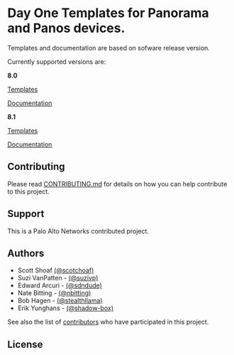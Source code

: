 # Day One Templates for Panorama and Panos devices.

Templates and documentation are based on sofware release version.

Currently supported versions are:

**8.0**

[Templates](https://github.com/PaloAltoNetworks/iron-skillet/tree/panos_v8.0)


[Documentation](https://iron-skillet.readthedocs.io/en/panos_v8.0/)


**8.1**

[Templates](https://github.com/PaloAltoNetworks/iron-skillet/tree/panos_v8.0)


[Documentation](https://iron-skillet.readthedocs.io/en/panos_v8.0/)



## Contributing
Please read [CONTRIBUTING.md](https://github.com/PaloAltoNetworks/iron-skillet/blob/master/CONTRIBUTING.md) for details on how you can help contribute to this project.


## Support
This is a Palo Alto Networks contributed project.


## Authors

* Scott Shoaf [(@scotchoaf)](https://github.com/scotchoaf)
* Suzi VanPatten - [(@suzivp)](https://github.com/suzivp)
* Edward Arcuri - [(@sdndude)](https://github.com/sdndude)
* Nate Bitting - [(@nbitting)](https://github.com/nbitting)
* Bob Hagen - [(@stealthllama)](https://github.com/stealthllama)
* Erik Yunghans - [(@shadow-box)](https://github.com/shadow-box)

See also the list of [contributors](https://github.com/PaloAltoNetworks/iron-skillet/contributors) who have participated in this project.


## License